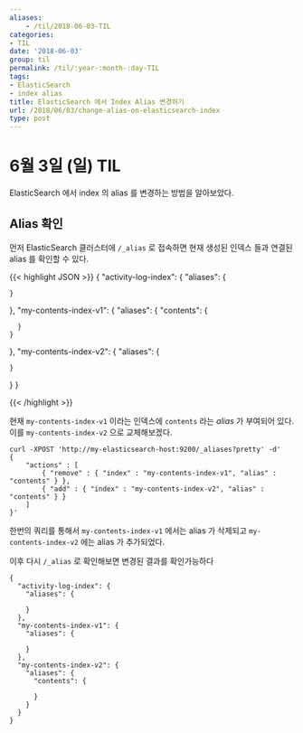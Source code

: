 ```yaml
---
aliases:
    - /til/2018-06-03-TIL
categories:
- TIL
date: '2018-06-03'
group: til
permalink: /til/:year-:month-:day-TIL
tags:
- ElasticSearch
- index alias
title: ElasticSearch 에서 Index Alias 변경하기
url: /2018/06/03/change-alias-on-elasticsearch-index
type: post
---
```



# 6월 3일 (일) TIL

ElasticSearch 에서 index 의 alias 를 변경하는 방법을 알아보았다.

<!--more-->

## Alias 확인

먼저 ElasticSearch 클러스터에 `/_alias` 로 접속하면 현재 생성된 인덱스 들과 연결된 alias 를 확인할 수 있다.

{{< highlight JSON >}}
{
  "activity-log-index": {
    "aliases": {

    }
  },
  "my-contents-index-v1": {
    "aliases": {
      "contents": {

      }
    }
  },
  "my-contents-index-v2": {
    "aliases": {

    }
  }
}

{{< /highlight >}}

현재 `my-contents-index-v1` 이라는 인덱스에 `contents` 라는 *alias* 가 부여되어 있다. 이를 `my-contents-index-v2` 으로 교체해보겠다.

```
curl -XPOST 'http://my-elasticsearch-host:9200/_aliases?pretty' -d'
{
    "actions" : [
        { "remove" : { "index" : "my-contents-index-v1", "alias" : "contents" } },
        { "add" : { "index" : "my-contents-index-v2", "alias" : "contents" } }
    ]
}'
```

한번의 쿼리를 통해서 `my-contents-index-v1` 에서는 alias 가 삭제되고 `my-contents-index-v2` 에는 alias 가 추가되었다.

이후 다시 `/_alias` 로 확인해보면 변경된 결과를 확인가능하다


```
{
  "activity-log-index": {
    "aliases": {

    }
  },
  "my-contents-index-v1": {
    "aliases": {

    }
  },
  "my-contents-index-v2": {
    "aliases": {
      "contents": {

      }
    }
  }
}

```